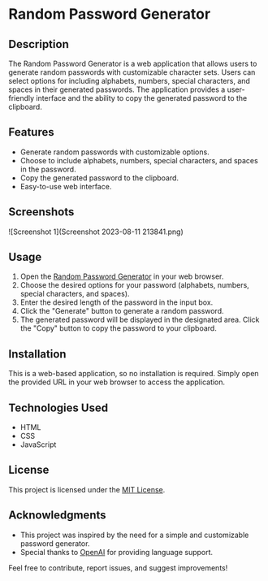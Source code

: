 # Random Password Generator



## Description

The Random Password Generator is a web application that allows users to generate random passwords with customizable character sets. Users can select options for including alphabets, numbers, special characters, and spaces in their generated passwords. The application provides a user-friendly interface and the ability to copy the generated password to the clipboard.

## Features

- Generate random passwords with customizable options.
- Choose to include alphabets, numbers, special characters, and spaces in the password.
- Copy the generated password to the clipboard.
- Easy-to-use web interface.

## Screenshots

![Screenshot 1](Screenshot 2023-08-11 213841.png)


## Usage

1. Open the [Random Password Generator](https://example.com) in your web browser.
2. Choose the desired options for your password (alphabets, numbers, special characters, and spaces).
3. Enter the desired length of the password in the input box.
4. Click the "Generate" button to generate a random password.
5. The generated password will be displayed in the designated area. Click the "Copy" button to copy the password to your clipboard.

## Installation

This is a web-based application, so no installation is required. Simply open the provided URL in your web browser to access the application.

## Technologies Used

- HTML
- CSS
- JavaScript

## License

This project is licensed under the [MIT License](LICENSE).

## Acknowledgments

- This project was inspired by the need for a simple and customizable password generator.
- Special thanks to [OpenAI](https://openai.com) for providing language support.

Feel free to contribute, report issues, and suggest improvements!
